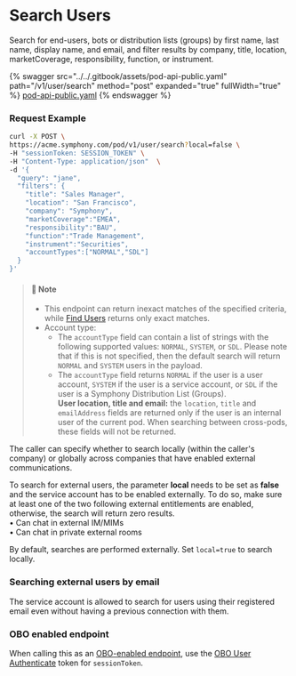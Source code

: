 # Search Users

Search for end-users, bots or distribution lists (groups) by first name, last name, display name, and email, and filter results by company, title, location, marketCoverage, responsibility, function, or instrument.

{% swagger src="../../.gitbook/assets/pod-api-public.yaml" path="/v1/user/search" method="post" expanded="true" fullWidth="true" %}
[pod-api-public.yaml](../../.gitbook/assets/pod-api-public.yaml)
{% endswagger %}

### Request Example

```bash
curl -X POST \
https://acme.symphony.com/pod/v1/user/search?local=false \
-H "sessionToken: SESSION_TOKEN" \
-H "Content-Type: application/json"  \
-d '{
  "query": "jane",
  "filters": {
    "title": "Sales Manager",
    "location": "San Francisco",
    "company": "Symphony",
    "marketCoverage":"EMEA",
    "responsibility":"BAU",
    "function":"Trade Management",
    "instrument":"Securities",
    "accountTypes":["NORMAL","SDL"]
  }
}'
```

> #### 📘 Note
>
> * This endpoint can return inexact matches of the specified criteria, while [Find Users](../user-management/find-users.md) returns only exact matches.
> * Account type:
>   * The `accountType` field can contain a list of strings with the following supported values: `NORMAL`, `SYSTEM`, or `SDL`. Please note that if this is not specified, then the default search will return `NORMAL` and `SYSTEM` users in the payload.
>   * The `accountType` field returns `NORMAL` if the user is a user account, `SYSTEM` if the user is a service account, or `SDL` if the user is a Symphony Distribution List (Groups).\
>     **User location, title and email:** the `location`, `title` and `emailAddress` fields are returned only if the user is an internal user of the current pod. When searching between cross-pods, these fields will not be returned.

The caller can specify whether to search locally (within the caller's company) or globally across companies that have enabled external communications.

To search for external users, the parameter **local** needs to be set as **false** and the service account has to be enabled externally. To do so, make sure at least one of the two following external entitlements are enabled, otherwise, the search will return zero results.\
• Can chat in external IM/MIMs\
• Can chat in private external rooms

By default, searches are performed externally. Set `local=true` to search locally.

### Searching external users by email

The service account is allowed to search for users using their registered email even without having a previous connection with them.

### OBO enabled endpoint

When calling this as an [OBO-enabled endpoint](../apps-on-behalf-of-obo/obo-enabled-endpoints.md#api-endpoints-enabled-for-obo), use the [OBO User Authenticate](../apps-on-behalf-of-obo/obo-rsa-user-authentication-by-user-id.md) token for `sessionToken`.
